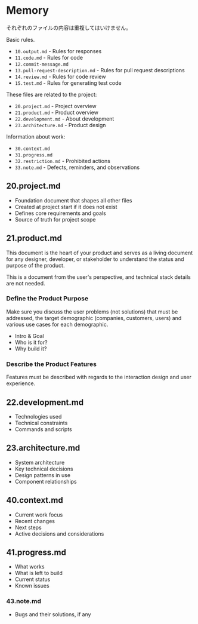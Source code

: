 # Memory

それぞれのファイルの内容は重複してはいけません。

Basic rules.

- `10.output.md` - Rules for responses
- `11.code.md` - Rules for code
- `12.commit-message.md`
- `13.pull-request-description.md` - Rules for pull request descriptions
- `14.review.md` - Rules for code review
- `15.test.md` - Rules for generating test code

These files are related to the project:

- `20.project.md` - Project overview
- `21.product.md` - Product overview
- `22.development.md` - About development
- `23.architecture.md` - Product design

Information about work:

- `30.context.md`
- `31.progress.md`
- `32.restriction.md` - Prohibited actions
- `33.note.md` - Defects, reminders, and observations

## 20.project.md

- Foundation document that shapes all other files
- Created at project start if it does not exist
- Defines core requirements and goals
- Source of truth for project scope

## 21.product.md

This document is the heart of your product and serves as a living document for any designer, developer, or stakeholder to understand the status and purpose of the product.

This is a document from the user's perspective, and technical stack details are not needed.

### Define the Product Purpose

Make sure you discuss the user problems (not solutions) that must be addressed, the target demographic (companies, customers, users) and various use cases for each demographic.

- Intro & Goal
- Who is it for?
- Why build it?

### Describe the Product Features

Features must be described with regards to the interaction design and user experience.

## 22.development.md

- Technologies used
- Technical constraints
- Commands and scripts

## 23.architecture.md

- System architecture
- Key technical decisions
- Design patterns in use
- Component relationships

## 40.context.md

- Current work focus
- Recent changes
- Next steps
- Active decisions and considerations

## 41.progress.md

- What works
- What is left to build
- Current status
- Known issues

### 43.note.md

- Bugs and their solutions, if any
